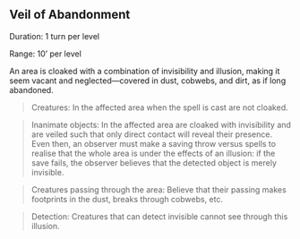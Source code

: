 ## Veil of Abandonment  

Duration: 1 turn per level

Range: 10’ per level

An area is cloaked with a combination of invisibility and illusion, making it seem vacant and neglected—covered in dust, cobwebs, and dirt, as if long abandoned.

> Creatures: In the affected area when the spell is cast are not cloaked.

> Inanimate objects: In the affected area are cloaked with invisibility and are veiled such that only direct contact will reveal their presence. Even then, an observer must make a saving throw versus spells to realise that the whole area is under the effects of an illusion: if the save fails, the observer believes that the detected object is merely invisible.

> Creatures passing through the area: Believe that their passing makes footprints in the dust, breaks through cobwebs, etc.

> Detection: Creatures that can detect invisible cannot see through this illusion.